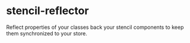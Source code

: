 # stencil-reflector
Reflect properties of your classes back your stencil components to keep them synchronized to your store.

